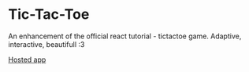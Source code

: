 # Tic-Tac-Toe
An enhancement of the official react tutorial - tictactoe game. Adaptive, interactive, beautifull :3

[Hosted app](https://norzqq.github.io/react-tic-tac-toe/)
